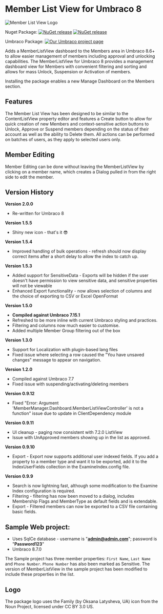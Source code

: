 # Member List View for Umbraco 8

![Member List View Logo](https://raw.githubusercontent.com/YourITGroup/umbMemberListView/master/assets/Membership_logo.png)

Nuget Package: 
[![NuGet release](https://img.shields.io/nuget/v/MemberListView.svg)](https://www.nuget.org/packages/MemberListView/)
[![NuGet release](https://img.shields.io/nuget/dt/MemberListView.svg)](https://www.nuget.org/packages/MemberListView/)

Umbraco Package:
[![Our Umbraco project page](https://img.shields.io/badge/our-umbraco-orange.svg)](https://our.umbraco.com/packages/backoffice-extensions/memberlistview/) 

Adds a MemberListView dashboard to the Members area in Umbraco 8.6+ to allow easier management of members including approval and unlocking capabilities.
The MemberListView for Umbraco 8 provides a management dashboard view for Members with convenient filtering and sorting and allows for mass Unlock, Suspension or Activation of members.

Installing the package enables a new Manage Dashboard on the Members section.

## Features

The Member List View has been designed to be similar to the ContentListView property editor and features a Create button to allow for quick creation of new Members and context-sensitive action buttons to Unlock, Approve or Suspend members depending on the status of their account as well as the ability to Delete them.  All actions can be performed on batches of users, as they apply to selected users only.

## Member Editing

Member Editing can be done without leaving the MemberListView by clicking on a member name, which creates a Dialog pulled in from the right side to edit the member.

## Version History

**Version 2.0.0**

* Re-written for Umbraco 8

**Version 1.5.5**

* Shiny new icon - that's it 😎

**Version 1.5.4**

* Improved handling of bulk operations - refresh should now display correct items after a short delay to allow the index to catch up.

**Version 1.5.3**

* Added support for SensitiveData - Exports will be hidden if the user doesn't have permission to view sensitive data, and sensitive properties will not be viewable
* Enhanced Export functionality - now allows selection of columns and the choice of exporting to CSV or Excel OpenFormat

**Version 1.5.0**

* **Compiled against Umbraco 7.15.1**
* Refreshed to be more inline with current Umbraco styling and practices.
* Filtering and columns now much easier to customise.
* Added multiple Member Group filtering out of the box

**Version 1.3.0**
* Support for Localization with plugin-based lang files
* Fixed issue where selecting a row caused the "You have unsaved changes" message to appear on navigation.

**Version 1.2.0**

* Compiled against Umbraco 7.7
* Fixed issue with suspending/activating/deleting members

**Version 0.9.12**

* Fixed "Error: Argument 'MemberManager.Dashboard.MemberListViewController' is not a function" issue due to update in ClientDependency module

**Version 0.9.11**

* UI cleanup - paging now consistent with 7.2.0 ListView
* Issue with UnApproved members showing up in the list as approved.

**Version 0.9.10**

* Export - Export now supports additional user indexed fields. If you add a property to a member type and want it to be exported, add it to the IndexUserFields collection in the ExamineIndex.config file.

**Version 0.9.9**

* Search is now lightning fast, although some modification to the Examine Index configuration is required. 
* Filtering - filtering has now been moved to a dialog, includes Membership Flags and MemberType as default fields and is extendable.
* Export - Filtered members can now be exported to a CSV file containing basic fields. 

## Sample Web project:

  * Uses SqlCe database - username is "**admin@admin.com**"; password is "**Password123**"
  * Umbraco 8.7.0
  
The Sample project has three member properties: `First Name`, `Last Name` and `Phone Number`.  `Phone Number` has also been marked as Sensitive.
The version of MemberListView in the sample project has been modified to include these properties in the list.

## Logo
The package logo uses the Family (by Oksana Latysheva, UA) icon from the Noun Project, licensed under CC BY 3.0 US.
